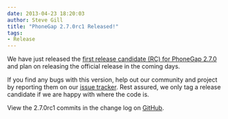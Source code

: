 ```yaml
---
date: 2013-04-23 18:20:03
author: Steve Gill
title: "PhoneGap 2.7.0rc1 Released!"
tags:
- Release
---
```


We have just released the [first release candidate (RC) for PhoneGap 2.7.0](https://s3.amazonaws.com/phonegap.download/phonegap-2.7.0rc1.zip) and plan on releasing the official release in the coming days.

If you find any bugs with this version, help out our community and project by reporting them on our <a href="https://issues.apache.org/jira/browse/CB">issue tracker</a>. Rest assured, we only tag a release candidate if we are happy with where the code is. 

View the 2.7.0rc1 commits in the change log on [GitHub](https://github.com/phonegap/phonegap/blob/2.7.0rc1/changelog).
